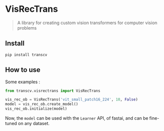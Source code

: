 # VisRecTrans
> A library for creating custom vision transformers for computer vision problems


## Install

`pip install transcv`

## How to use

Some examples :

```python
from transcv.visrectrans import VisRecTrans
```

```python
vis_rec_ob = VisRecTrans('vit_small_patch16_224', 10, False)
model = vis_rec_ob.create_model()
vis_rec_ob.initialize(model)
```

Now, the `model` can be used with the `Learner` API, of fastai, and can be fine-tuned on any dataset.
